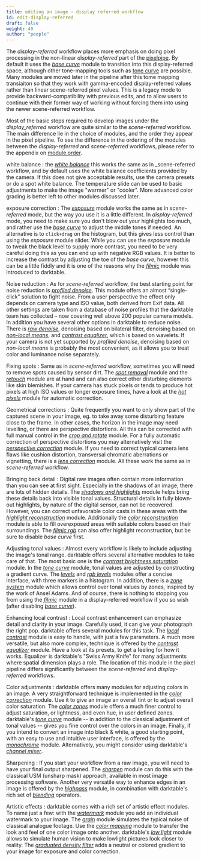 ```yaml
---
title: editing an image - display referred workflow
id: edit-display-referred
draft: false
weight: 40
author: "people"
---
```


The _display-referred_ workflow places more emphasis on doing pixel processing in the non-linear _display-referred_ part of the [pixelpipe](../../darkroom/processing-modules-and-pixelpipe/_index.md). By default it uses the [_base curve_](../../module-reference/processing-modules/base-curve.md) module to transition into this display-referred space, although other tone-mapping tools such as [tone curve](../../module-reference/processing-modules/tone-curve) are possible. Many modules are moved later in the pipeline after this tome mapping transiaiton so that they work with gamma-encoded display-referred values rather than linear scene-referred pixel values. This is a legacy mode to provide backward-compatibility with previous edits, and to allow users to continue with their former way of working without forcing them into using the newer scene-referred workflow.

Most of the basic steps required to develop images under the _display_referred_ workflow are quite similar to the _scene-referred_ workflow. The main difference lie in the choice of modules, and the order they appear in the pixel pipeline.  To see the difference in the ordering of the modules between the _display-referred_ and _scene-referred_ workflows, please refer to the appendix on [module order](../../special-topics/module-order.md).

white balance
: the [_white balance_](../../module-reference/processing-modules/white-balance.md) this works the same as in _scene-referred workflow, and by default uses the white balance coefficients provided by the camera. If this does not give acceptable results, use the camera presets or do a spot white balance. The temperature slide can be used to basic adjustments to make the image "warmer" or "cooler". More advanced color grading is better left to other modules discussed later.

exposure correction
: The [_exposure_](../../module-reference/processing-modules/exposure.md) module works the same as in _scene-referred_ mode, but the way you use it is a little different. In _display-referred_ mode, you need to make sure you don't blow out your highlights too much, and rather use the [_base curve_](../../module-reference/processing-modules/base-curve.md) to adjust the middle tones if needed. An alternative is to `click+drag` on the histogram, but this gives less control than using the _exposure_ module slider. While you can use the _exposure_ module to tweak the black level to supply more contrast, you need to be very careful doing this as you can end up with negative RGB values. It is better to increase the contrast by adjusting the toe of the _base curve_, however this can be a little fiddly and it is one of the reasons why the [_filmic_](../../module-reference/processing-modules/filmic-rgb.md) module was introduced to darktable. 

Noise reduction
: As for _scene-referred_ workflow, the best starting point for noise reduction is [_profiled denoise_](../../module-reference/processing-modules/denoise-profiled.md). This module offers an almost “single-click” solution to fight noise. From a user perspective the effect only depends on camera type and ISO value, both derived from Exif data. All other settings are taken from a database of noise profiles that the darktable team has collected – now covering well above 200 popular camera models. In addition you have several other options in darktable to reduce noise. There is [_raw denoise_](../../module-reference/processing-modules/raw-denoise.mf), denoising based on bilateral filter, denoising based on [_non-local means_](../../module-reference/processing-modules/denoise-non-local-means.md), and [_contrast equalizer_](../../module-reference/processing-modules/contrast-equalizer.md), which is based on wavelets. If your camera is not yet supported by _profiled denoise_, denoising based on _non-local means_ is probably the most convenient, as it allows you to treat color and luminance noise separately.

Fixing spots
: Same as in _scene-referred_ workflow, sometimes you will need to remove spots caused by sensor dirt. The [_spot removal_](../../module-reference/processing-modules/spot-removal.md) module and the [_retouch_](../../module-reference/processing-modules/retouch.md) module are at hand and can also correct other disturbing elements like skin blemishes. If your camera has stuck pixels or tends to produce hot pixels at high ISO values or longer exposure times, have a look at the [_hot pixels_](../../module-reference/processing-modules/hot-pixels.md) module for automatic correction.

Geometrical corrections
: Quite frequently you want to only show part of the captured scene in your image, eg. to take away some disturbing feature close to the frame. In other cases, the horizon in the image may need levelling, or there are perspective distortions. All this can be corrected with full manual control in the [_crop and rotate_](../../module-reference/processing-modules/crop-rotate.md) module. For a fully automatic correction of perspective distortions you may alternatively visit the [_perspective correction_](../../module-reference/processing-modules/perspective-correction.md) module. If you need to correct typical camera lens flaws like cushion distortion, transversal chromatic aberrations or vignetting, there is a [_lens correction_](../../module-reference/processing-modules/lens-correction.md) module. All these work the same as in _scene-referred_ workflow.

Bringing back detail
: Digital raw images often contain more information than you can see at first sight.  Especially in the shadows of an image, there are lots of hidden details. The [_shadows and highlights_](../../module-reference/processing-modules/shadows-and-highlights.md) module helps bring these details back into visible tonal values. Structural details in fully blown-out highlights, by nature of the digital sensor, can not be recovered. However, you can correct unfavorable color casts in these areas with the [_highlight reconstruction_](../../module-reference/processing-modules/highlight-reconstruction.md) module. Additionally the [_color reconstruction_](../../module-reference/processing-modules/color-reconstruction.md) module is able to fill overexposed areas with suitable colors based on their surroundings. The [_filmic rgb_](../../module-reference/processing-modules/filmic-rgb.md) can also offer highlight reconstruction, but be sure to disable _base curve_ first.

Adjusting tonal values
: Almost every workflow is likely to include adjusting the image's tonal range. darktable offers several alternative modules to take care of that. The most basic one is the [_contrast brightness saturation_](../../module-reference/processing-modules/contrast-brightness-saturation.md) module. In the [_tone curve_](../../module-reference/processing-modules/tone-curve.md) module, tonal values are adjusted by constructing a gradient curve. The [_levels_](../../module-reference/processing-modules/levels.md) and [_rgb levels_](../../module-reference/processing-modules/rgb-levels.md) modules offer a concise interface, with three markers in a histogram. In addition, there is a [_zone system_](../../module-reference/processing-modules/zone-system.md) module which allows control over tonal values by zones, inspired by the work of Ansel Adams. And of course, there is nothing to stopping you from using the [_filmic_](../../module-reference/processing-modules/filmic-rgb.md) module in a display-referred workflow if you so wish (after disabling [_base curve_](../../module-reference/processing-modules/base-curve.md)).

Enhancing local contrast
: Local contrast enhancement can emphasize detail and clarity in your image. Carefully used, it can give your photograph the right pop. darktable offers several modules for this task. The [_local contrast_](../../module-reference/processing-modules/local-contrast.md) module is easy to handle, with just a few parameters. A much more versatile, but also more complex, technique is offered by the [_contrast equalizer_](../../module-reference/processing-modules/contrast-equalizer.md) module. Have a look at its presets, to get a feeling for how it works. Equalizer is darktable's "Swiss Army Knife" for many adjustments where spatial dimension plays a role. The location of this module in the pixel pipeline differs significantly between the _scene-referred_ and _display-referred_ workflows.

Color adjustments
: darktable offers many modules for adjusting colors in an image. A very straightforward technique is implemented in the [_color correction_](../../module-reference/processing-modules/color-correction.md) module. Use it to give an image an overall tint or to adjust overall color saturation. The [_color zones_](../../module-reference/processing-modules/color-zones.md) module offers a much finer control to adjust saturation, or lightness, and even hue, in user defined zones. darktable's [_tone curve_](../../module-reference/processing-modules/tone-curve.md) module -- in addition to the classical adjustment of tonal values -- gives you fine control over the colors in an image. Finally, if you intend to convert an image into black & white, a good starting point, with an easy to use and intuitive user interface, is offered by the [_monochrome_](../../module-reference/processing-modules/monochrome.md) module. Alternatively, you might consider using darktable's [_channel mixer_](../../module-reference/processing-modules/channel-mixer.md).

Sharpening
: If you start your workflow from a raw image, you will need to have your final output sharpened. The [_sharpen_](../../module-reference/processing-modules/sharpen.md) module can do this with the classical USM (unsharp mask) approach, available in most image processing software. Another very versatile way to enhance edges in an image is offered by the [_highpass_](../../module-reference/processing-modules/highpass.md) module, in combination with darktable's rich set of [_blending_](../../darkroom/masking-and-blending/blend-modes.md) operators.

Artistic effects
: darktable comes with a rich set of artistic effect modules. To name just a few: with the [_watermark_](../../module-reference/processing-modules/watermark.md) module you add an individual watermark to your image. The [_grain_](../../module-reference/processing-modules/grain.md) module simulates the typical noise of classical analogue footage. Use the [_color mapping_](../../module-reference/processing-modules/color-mapping.md) module to transfer the look and feel of one color image onto another. darktable's [_low light_](../../module-reference/processing-modules/lowlight-vision.md) module allows to simulate human vision to make lowlight pictures look closer to reality. The [_graduated density filter_](../../module-reference/processing-modules/graduated-density.md) adds a neutral or colored gradient to your image for exposure and color correction.  

